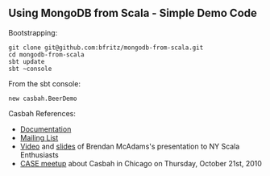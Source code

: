 ## Using MongoDB from Scala - Simple Demo Code

Bootstrapping:

    git clone git@github.com:bfritz/mongodb-from-scala.git
    cd mongodb-from-scala
    sbt update
    sbt ~console

From the sbt console:

    new casbah.BeerDemo


Casbah References:

 * [Documentation](http://novus.github.com/docs/casbah/sphinx/html/)
 * [Mailing List](http://groups.google.com/group/mongodb-casbah-users)
 * [Video](http://vimeo.com/14090025)
   and [slides](http://slideshare.net/bwmcadams/scalany-mongodb-aug10)
   of Brendan McAdams's presentation to NY Scala Enthusiasts
 * [CASE meetup](http://www.meetup.com/chicagoscala/calendar/14793832/)
   about Casbah in Chicago on Thursday, October 21st, 2010
